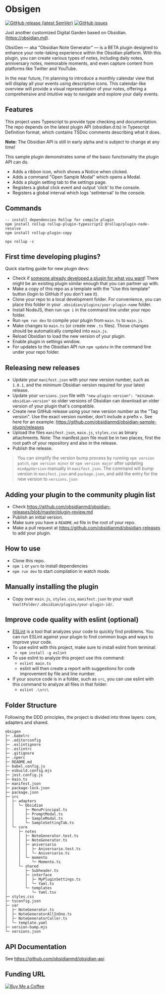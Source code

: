 # Obsigen

[![GitHub release (latest SemVer)](https://img.shields.io/github/v/release/jesuserro/obsigen?style=for-the-badge&sort=semver)](https://github.com/jesuserro/obsigen/releases)
[![GitHub issues](https://img.shields.io/github/issues/jesuserro/obsigen?style=for-the-badge)](https://github.com/jesuserro/obsigen/issues)

Just another customized Digital Garden based on Obsidian. (<https://obsidian.md>).

ObsiGen — aka "Obsidian Note Generator" — is a BETA plugin designed to enhance your note-taking experience within the Obsidian platform. With this plugin, you can create various types of notes, including daily notes, anniversary notes, memorable moments, and even capture content from platforms like Twitter and YouTube.

In the near future, I'm planning to introduce a monthly calendar view that will display all your events using descriptive icons. This calendar-like overview will provide a visual representation of your notes, offering a comprehensive and intuitive way to navigate and explore your daily events.

## Features

This project uses Typescript to provide type checking and documentation.
The repo depends on the latest plugin API (obsidian.d.ts) in Typescript Definition format, which contains TSDoc comments describing what it does.

**Note:** The Obsidian API is still in early alpha and is subject to change at any time!

This sample plugin demonstrates some of the basic functionality the plugin API can do.

- Adds a ribbon icon, which shows a Notice when clicked.
- Adds a command "Open Sample Modal" which opens a Modal.
- Adds a plugin setting tab to the settings page.
- Registers a global click event and output 'click' to the console.
- Registers a global interval which logs 'setInterval' to the console.

## Commands

``` shell
-- install dependencies Rollup for compile plugin
npm install rollup rollup-plugin-typescript2 @rollup/plugin-node-resolve
npm install rollup-plugin-copy

npx rollup -c
```

## First time developing plugins?

Quick starting guide for new plugin devs:

- Check if [someone already developed a plugin for what you want](https://obsidian.md/plugins)! There might be an existing plugin similar enough that you can partner up with.
- Make a copy of this repo as a template with the "Use this template" button (login to GitHub if you don't see it).
- Clone your repo to a local development folder. For convenience, you can place this folder in your `.obsidian/plugins/your-plugin-name` folder.
- Install NodeJS, then run `npm i` in the command line under your repo folder.
- Run `npm run dev` to compile your plugin from `main.ts` to `main.js`.
- Make changes to `main.ts` (or create new `.ts` files). Those changes should be automatically compiled into `main.js`.
- Reload Obsidian to load the new version of your plugin.
- Enable plugin in settings window.
- For updates to the Obsidian API run `npm update` in the command line under your repo folder.

## Releasing new releases

- Update your `manifest.json` with your new version number, such as `1.0.1`, and the minimum Obsidian version required for your latest release.
- Update your `versions.json` file with `"new-plugin-version": "minimum-obsidian-version"` so older versions of Obsidian can download an older version of your plugin that's compatible.
- Create new GitHub release using your new version number as the "Tag version". Use the exact version number, don't include a prefix `v`. See here for an example: <https://github.com/obsidianmd/obsidian-sample-plugin/releases>
- Upload the files `manifest.json`, `main.js`, `styles.css` as binary attachments. Note: The manifest.json file must be in two places, first the root path of your repository and also in the release.
- Publish the release.

> You can simplify the version bump process by running `npm version patch`, `npm version minor` or `npm version major` after updating `minAppVersion` manually in `manifest.json`.
> The command will bump version in `manifest.json` and `package.json`, and add the entry for the new version to `versions.json`

## Adding your plugin to the community plugin list

- Check <https://github.com/obsidianmd/obsidian-releases/blob/master/plugin-review.md>
- Publish an initial version.
- Make sure you have a `README.md` file in the root of your repo.
- Make a pull request at <https://github.com/obsidianmd/obsidian-releases> to add your plugin.

## How to use

- Clone this repo.
- `npm i` or `yarn` to install dependencies
- `npm run dev` to start compilation in watch mode.

## Manually installing the plugin

- Copy over `main.js`, `styles.css`, `manifest.json` to your vault `VaultFolder/.obsidian/plugins/your-plugin-id/`.

## Improve code quality with eslint (optional)

- [ESLint](https://eslint.org/) is a tool that analyzes your code to quickly find problems. You can run ESLint against your plugin to find common bugs and ways to improve your code.
- To use eslint with this project, make sure to install eslint from terminal:
  - `npm install -g eslint`
- To use eslint to analyze this project use this command:
  - `eslint main.ts`
  - eslint will then create a report with suggestions for code improvement by file and line number.
- If your source code is in a folder, such as `src`, you can use eslint with this command to analyze all files in that folder:
  - `eslint .\src\`

## Folder Structure
Following the DDD principles, the project is divided into three layers: core, adapters and shared.
```
obsigen
├─ .babelrc
├─ .editorconfig
├─ .eslintignore
├─ .eslintrc
├─ .gitignore
├─ .npmrc
├─ README.md
├─ babel.config.js
├─ esbuild.config.mjs
├─ jest.config.js
├─ main.ts
├─ manifest.json
├─ package-lock.json
├─ package.json
├─ src
│  ├─ adapters
│  │  └─ Obsidian
│  │     ├─ MenuPrincipal.ts
│  │     ├─ PromptModal.ts
│  │     ├─ SampleModal.ts
│  │     └─ SampleSettingTab.ts
│  └─ core
│     ├─ notes
│     │  ├─ NoteGenerator.test.ts
│     │  ├─ NoteGenerator.ts
│     │  ├─ aniversario
│     │  │  ├─ Aniversario.test.ts
│     │  │  └─ Aniversario.ts
│     │  └─ momento
│     │     └─ Momento.ts
│     └─ shared
│        ├─ Subheader.ts
│        ├─ interface
│        │  ├─ MyPluginSettings.ts
│        │  └─ Yaml.ts
│        └─ templates
│           └─ Yaml.tsx
├─ styles.css
├─ tsconfig.json
├─ var
│  ├─ NoteGenerator.ts
│  ├─ NoteGeneratorAllInOne.ts
│  ├─ NoteGeneratorCaller.ts
│  └─ template.yaml
├─ version-bump.mjs
└─ versions.json

```

## API Documentation

See <https://github.com/obsidianmd/obsidian-api>

## Funding URL

[![Buy Me a Coffee](https://img.shields.io/badge/-Buy%20Me%20a%20Coffee-orange?style=flat&logo=buy-me-a-coffee&logoColor=white)](https://www.buymeacoffee.com/jesuserro)
